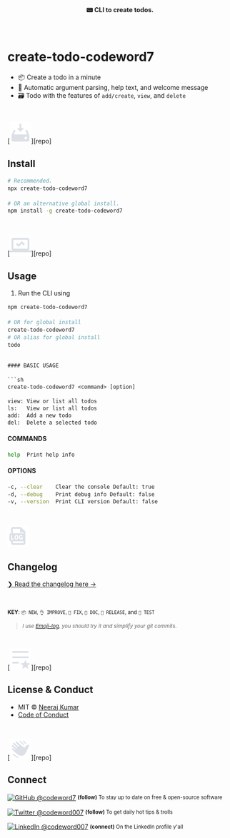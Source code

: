 <h4 align="center">

📟 CLI to create todos.

</h4>

<br>

# create-todo-codeword7

- 📦 Create a todo in a minute
- 🤯 Automatic argument parsing, help text, and welcome message
- 🗃️ Todo with the features of `add/create`, `view`, and `delete`

<br>

[![📟](https://raw.githubusercontent.com/ahmadawais/stuff/master/images/git/install.png)][repo]

## Install

```sh
# Recommended.
npx create-todo-codeword7

# OR an alternative global install.
npm install -g create-todo-codeword7
```

<br>

[![⚙️](https://raw.githubusercontent.com/ahmadawais/stuff/master/images/git/usage.png)][repo]

## Usage

1. Run the CLI using

```sh
npm create-todo-codeword7

# OR for global install
create-todo-codeword7
# OR alias for global install
todo
```

````

#### BASIC USAGE

```sh
create-todo-codeword7 <command> [option]

view: View or list all todos
ls:   View or list all todos
add:  Add a new todo
del:  Delete a selected todo
````

#### COMMANDS

```sh
help  Print help info
```

#### OPTIONS

```sh
-c, --clear    Clear the console Default: true
-d, --debug    Print debug info Default: false
-v, --version  Print CLI version Default: false
```

<br>

[![📝](https://raw.githubusercontent.com/ahmadawais/stuff/master/images/git/log.png)](changelog.md)

## Changelog

[❯ Read the changelog here →](changelog.md)

<br>

<small>**KEY**: `📦 NEW`, `👌 IMPROVE`, `🐛 FIX`, `📖 DOC`, `🚀 RELEASE`, and `🤖 TEST`

> _I use [Emoji-log](https://github.com/ahmadawais/Emoji-Log), you should try it and simplify your git commits._

</small>

<br>

[![📃](https://raw.githubusercontent.com/ahmadawais/stuff/master/images/git/license.png)][repo]

## License & Conduct

- MIT © [Neeraj Kumar](https://twitter.com/codeword007/)
- [Code of Conduct](code-of-conduct.md)

<br>

[![🙌](https://raw.githubusercontent.com/ahmadawais/stuff/master/images/git/connect.png)][repo]

## Connect

<div align="left">
    <p><a href="https://github.com/codeword7"><img alt="GitHub @codeword7" align="center" src="https://img.shields.io/badge/GITHUB-gray.svg?colorB=6cc644&style=flat" /></a>&nbsp;<small><strong>(follow)</strong> To stay up to date on free & open-source software</small></p>
    <p><a href="https://twitter.com/codeword007/"><img alt="Twitter @codeword007" align="center" src="https://img.shields.io/badge/TWITTER-gray.svg?colorB=1da1f2&style=flat" /></a>&nbsp;<small><strong>(follow)</strong> To get daily hot tips & trolls</small></p>
    <p><a href="https://www.linkedin.com/in/codeword007/"><img alt="LinkedIn @codeword007" align="center" src="https://img.shields.io/badge/LINKEDIN-gray.svg?colorB=0077b5&style=flat" /></a>&nbsp;<small><strong>(connect)</strong> On the LinkedIn profile y'all</small></p>
</div>

<br>
